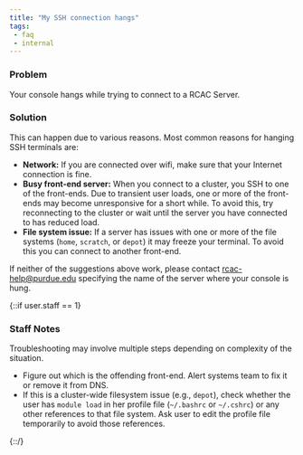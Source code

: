 ```yaml
---
title: "My SSH connection hangs"
tags:
 - faq
 - internal
---
```


### Problem

Your console hangs while trying to connect to a RCAC Server.

### Solution

This can happen due to various reasons. Most common reasons for hanging SSH terminals are:

* **Network:** If you are connected over wifi, make sure that your Internet connection is fine.
* **Busy front-end server:** When you connect to a cluster, you SSH to one of the front-ends. Due to transient user loads, one or more of the front-ends may become unresponsive for a short while. To avoid this, try reconnecting to the cluster or wait until the server you have connected to has reduced load.
* **File system issue:** If a server has issues with one or more of the file systems (`home`, `scratch`, or `depot`) it may freeze your terminal. To avoid this you can connect to another front-end.

If neither of the suggestions above work, please contact rcac-help@purdue.edu specifying the name of the server where your console is hung.

{::if user.staff == 1}
### Staff Notes

Troubleshooting may involve multiple steps depending on complexity of the situation.

* Figure out which is the offending front-end. Alert systems team to fix it or remove it from DNS.
* If this is a cluster-wide filesystem issue (e.g., `depot`), check whether the user has `module load` in her profile file (`~/.bashrc` or `~/.cshrc`) or any other references to that file system. Ask user to edit the profile file temporarily to avoid those references.

{::/}
